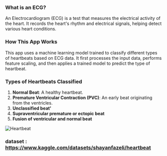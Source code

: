 ### What is an ECG?
An Electrocardiogram (ECG) is a test that measures the electrical activity of the heart. It records the heart's rhythm and electrical signals, helping detect various heart conditions.

### How This App Works
This app uses a machine learning model trained to classify different types of heartbeats based on ECG data. It first processes the input data, performs feature scaling, and then applies a trained model to predict the type of heartbeat.

### Types of Heartbeats Classified
1. **Normal Beat**: A healthy heartbeat.
2. **Premature Ventricular Contraction (PVC)**: An early beat originating from the ventricles.
3. **Unclassified beat'**
4. **Supraventricular premature or ectopic beat**
5. **Fusion of ventricular and normal beat**

![Heartbeat](https://github.com/user-attachments/assets/17bd1bbc-6268-46a2-beb6-0e8bb3a6a822)

    

    





### dataset : https://www.kaggle.com/datasets/shayanfazeli/heartbeat
